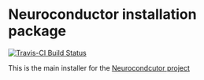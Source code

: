 # Neuroconductor installation package

[![Travis-CI Build Status](https://travis-ci.org/muschellij2/neurocInstall.svg?branch=master)](https://travis-ci.org/muschellij2/neurocInstall)

This is the main installer for the [Neurocondcutor project](http://neuroconductor.org)
